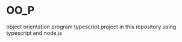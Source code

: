 # OO_P
 object orientation program typescript project in this repository using typescript and node.js
